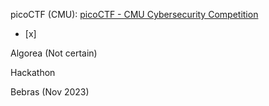 picoCTF (CMU): [picoCTF - CMU Cybersecurity Competition](https://picoctf.org)
- [x] 


Algorea (Not certain)

Hackathon

Bebras (Nov 2023)